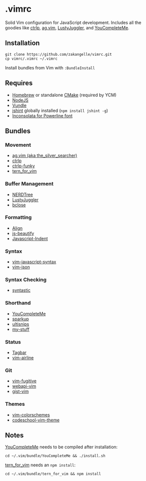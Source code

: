 # .vimrc

Solid Vim configuration for JavaScript development. Includes all the goodies like [ctrlp](https://github.com/kien/ctrlp.vim), [ag.vim](https://github.com/rking/ag.vim), [LustyJuggler](https://github.com/vim-scripts/LustyJuggler), and [YouCompleteMe](https://github.com/Valloric/YouCompleteMe).

## Installation
```
git clone https://github.com/zakangelle/vimrc.git
cp vimrc/.vimrc ~/.vimrc
```

Install bundles from Vim with `:BundleInstall`

## Requires
+ [Homebrew](http://brew.sh/) or standalone [CMake](http://www.cmake.org/cmake/resources/software.html) (required by YCM)
+ [NodeJS](https://github.com/joyent/node)
+ [Vundle](https://github.com/gmarik/Vundle.vim)
+ [jshint](https://www.npmjs.org/package/jshint) globally installed (`npm install jshint -g`)
+ [Inconsolata for Powerline font](https://github.com/Lokaltog/powerline-fonts/tree/master/Inconsolata)

## Bundles

### Movement
+ [ag.vim (aka the_silver_searcher)](https://github.com/rking/ag.vim)
+ [ctrlp](https://github.com/kien/ctrlp.vim)
+ [ctrlp-funky](https://github.com/tacahiroy/ctrlp-funky)
+ [tern_for_vim](https://github.com/marijnh/tern_for_vim)

### Buffer Management
+ [NERDTree](https://github.com/scrooloose/nerdtree)
+ [LustyJuggler](https://github.com/vim-scripts/LustyJuggler)
+ [bclose](https://github.com/rbgrouleff/bclose.vim)

### Formatting
+ [Align](https://github.com/vim-scripts/Align)
+ [js-beautify](https://github.com/einars/js-beautify)
+ [Javascript-Indent](https://github.com/pangloss/vim-javascript)

### Syntax
+ [vim-javascript-syntax](https://github.com/jelera/vim-javascript-syntax)
+ [vim-json](https://github.com/elzr/vim-json)

### Syntax Checking
+ [syntastic](https://github.com/scrooloose/syntastic)

### Shorthand
+ [YouCompleteMe](https://github.com/Valloric/YouCompleteMe)
+ [sparkup](https://github.com/rstacruz/sparkup)
+ [ultisnips](https://github.com/SirVer/ultisnips)
+ [my-stuff](https://github.com/zakangelle/my-stuff)

### Status
+ [Tagbar](https://github.com/majutsushi/tagbar)
+ [vim-airline](https://github.com/bling/vim-airline)

### Git
+ [vim-fugitive](https://github.com/tpope/vim-fugitive)
+ [webapi-vim](https://github.com/mattn/webapi-vim)
+ [gist-vim](https://github.com/mattn/gist-vim)

### Themes
+ [vim-colorschemes](https://github.com/flazz/vim-colorschemes)
+ [codeschool-vim-theme](https://github.com/29decibel/codeschool-vim-theme)

## Notes
[YouCompleteMe](https://github.com/Valloric/YouCompleteMe) needs to be compiled after installation:

```
cd ~/.vim/bundle/YouCompleteMe && ./install.sh
```

[tern_for_vim](https://github.com/marijnh/tern_for_vim) needs an `npm install`:

```
cd ~/.vim/bundle/tern_for_vim && npm install
```
